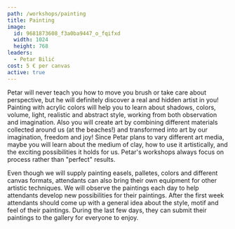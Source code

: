```yaml
---
path: /workshops/painting
title: Painting
image:
  id: 9681873608_f3a0ba9447_o_fqifxd
  width: 1024
  height: 768
leaders:
  - Petar Bilić
cost: 5 € per canvas
active: true
---
```


Petar will never teach you how to move you brush or take care about perspective, but he will definitely discover a real and hidden artist in you! Painting with acrylic colors will help you to learn about shadows, colors, volume, light, realistic and abstract style, working from both observation and imagination. Also you will create art by combining different materials collected around us (at the beaches!) and transformed into art by our imagination, freedom and joy! Since Petar plans to vary different art media, maybe you will learn about the medium of clay, how to use it artistically, and the exciting possibilities it holds for us. Petar's workshops always focus on process rather than "perfect" results.

Even though we will supply painting easels, palletes, colors and different canvas formats, attendants can also bring their own equipment for other artistic techniques. We will observe the paintings each day to help attendants develop new possibilities for their paintings. After the first week attendants should come up with a general idea about the style, motif and feel of their paintings. During the last few days, they can submit their paintings to the gallery for everyone to enjoy.
